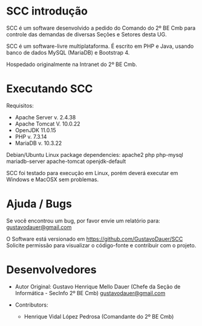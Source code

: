 SCC introdução
===========================
SCC é um software desenvolvido a pedido do Comando do 2º BE Cmb para controle 
das demandas de diversas Seções e Setores desta UG.

SCC é um software-livre multiplataforma.
É escrito em PHP e Java, usando banco de dados MySQL (MariaDB) e Bootstrap 4.

Hospedado originalmente na Intranet do 2º BE Cmb.

Executando SCC
======================

Requisitos:
* Apache Server v. 2.4.38
* Apache Tomcat V. 10.0.22
* OpenJDK 11.0.15
* PHP v. 7.3.14
* MariaDB v. 10.3.22
 
Debian/Ubuntu Linux package dependencies:
apache2 php php-mysql mariadb-server apache-tomcat openjdk-default

SCC foi testado para execução em Linux, porém deverá executar em Windows e 
MacOSX sem problemas.

Ajuda / Bugs
======================

Se você encontrou um bug, por favor envie um relatório para: 
gustavodauer@gmail.com

O Software está versionado em https://github.com/GustavoDauer/SCC
Solicite permissão para visualizar o código-fonte e contribuir com o projeto.
  
Desenvolvedores
======================

- Autor Original: 
Gustavo Henrique Mello Dauer (Chefe da Seção de Informática - SecInfo 2º BE Cmb)
<gustavodauer@gmail.com>

- Contributors:
  * Henrique Vidal López Pedrosa (Comandante do 2º BE Cmb)
